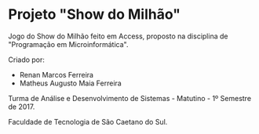 # Projeto "Show do Milhão"

Jogo do Show do Milhão feito em Access, proposto na disciplina de "Programação em Microinformática".

Criado por:

- Renan Marcos Ferreira
- Matheus Augusto Maia Ferreira

Turma de Análise e Desenvolvimento de Sistemas - Matutino - 1º Semestre de 2017.

Faculdade de Tecnologia de São Caetano do Sul.
